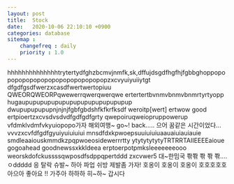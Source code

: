 ```yaml
---
layout: post
title:  Stock
date:   2020-10-06 22:10:10 +0900
categories: database
sitemap :
    changefreq : daily
    priority : 1.0
---
```

hhhhhhhhhhhhhhtrytertydfghzbcmvjnmfk,sk,dffujdsgdfhgfhjfgbbghoppopopopopopopopopopopopopopopopzxcvyuiyuiiytgt
dfgdfgsdfwerzxcasdfwertwertopiuu
QWEORQWEORPqwewerrqwerqwerqwe
ertertertbvnmvbnmvbnmrtyrtyopp
hugaupupupupupupupupupupupupupupup
dwupupupupupnjnjnjfgbfgbdshfkfkrfksdf
weroitp[wert] ertwow good
ertpioertzxcvsdvsdvdfgdfgdfgrty
qwepoiruqweiopruppowerup
vfdmklvdmfvkyuiopopo가자 해외여행~
go~!
back..... 으어 꿈같은 시간이었다...
vvvzxcvfdfgdfgyuiyuiuiuiui
mnsdfdxkpwoepsuuiuiuiuaauaiuiauiauie
smdleaaiouskmmdkzpqpwoeosidewerrrtty
ytytytytytyTRTRRTAIIEEEEaioue gogoahead goodnewssxkkldeea
erptoerpotpmksleeeeeeeooo
weorskdofckussssqwposdfsdppqpertddd
zxcvwer5
대~한밈국 쫚쫚 쫚 쫚 쫚....ㅇddddd
응 탈락 슈발~ 하아 파업 쉬방
제발좀 가자! 호옹이 호옹이 호옹이 호호호호호 아으아 좋아요 !! 가주아
하하하 히~하~ 갑시다